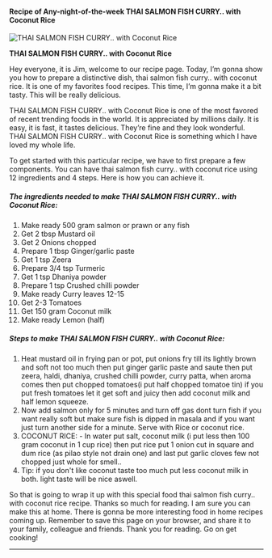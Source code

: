             

#### Recipe of Any-night-of-the-week THAI SALMON FISH CURRY.. with Coconut Rice

![THAI SALMON FISH CURRY.. with Coconut Rice](https://img-global.cpcdn.com/recipes/d7ef8390d68b7607/751x532cq70/thai-salmon-fish-curry-with-coconut-rice-recipe-main-photo.jpg)

**THAI SALMON FISH CURRY.. with Coconut Rice**

Hey everyone, it is Jim, welcome to our recipe page. Today, I’m gonna show you how to prepare a distinctive dish, thai salmon fish curry.. with coconut rice. It is one of my favorites food recipes. This time, I’m gonna make it a bit tasty. This will be really delicious.

THAI SALMON FISH CURRY.. with Coconut Rice is one of the most favored of recent trending foods in the world. It is appreciated by millions daily. It is easy, it is fast, it tastes delicious. They’re fine and they look wonderful. THAI SALMON FISH CURRY.. with Coconut Rice is something which I have loved my whole life.

To get started with this particular recipe, we have to first prepare a few components. You can have thai salmon fish curry.. with coconut rice using 12 ingredients and 4 steps. Here is how you can achieve it.

##### The ingredients needed to make THAI SALMON FISH CURRY.. with Coconut Rice:

1.  Make ready 500 gram salmon or prawn or any fish
2.  Get 2 tbsp Mustard oil
3.  Get 2 Onions chopped
4.  Prepare 1 tbsp Ginger/garlic paste
5.  Get 1 tsp Zeera
6.  Prepare 3/4 tsp Turmeric
7.  Get 1 tsp Dhaniya powder
8.  Prepare 1 tsp Crushed chilli powder
9.  Make ready Curry leaves 12-15
10.  Get 2-3 Tomatoes
11.  Get 150 gram Coconut milk
12.  Make ready Lemon (half)

##### Steps to make THAI SALMON FISH CURRY.. with Coconut Rice:

1.  Heat mustard oil in frying pan or pot, put onions fry till its lightly brown and soft not too much then put ginger garlic paste and saute then put zeera, haldi, dhaniya, crushed chilli powder, curry patta, when aroma comes then put chopped tomatoes(i put half chopped tomatoe tin) if you put fresh tomatoes let it get soft and juicy then add coconut milk and half lemon squeeze.
2.  Now add salmon only for 5 minutes and turn off gas dont turn fish if you want really soft but make sure fish is dipped in masala and if you want just turn another side for a minute. Serve with Rice or coconut rice.
3.  COCONUT RICE: - In water put salt, coconut milk (i put less then 100 gram coconut in 1 cup rice) then put rice put 1 onion cut in square and dum rice (as pilao style not drain one) and last put garlic cloves few not chopped just whole for smell..
4.  Tip: if you don't like coconut taste too much put less coconut milk in both. light taste will be nice aswell.

So that is going to wrap it up with this special food thai salmon fish curry.. with coconut rice recipe. Thanks so much for reading. I am sure you can make this at home. There is gonna be more interesting food in home recipes coming up. Remember to save this page on your browser, and share it to your family, colleague and friends. Thank you for reading. Go on get cooking!

* * *